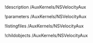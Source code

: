 !description /AuxKernels/NSVelocityAux

!parameters /AuxKernels/NSVelocityAux

!listingfiles /AuxKernels/NSVelocityAux

!childobjects /AuxKernels/NSVelocityAux

